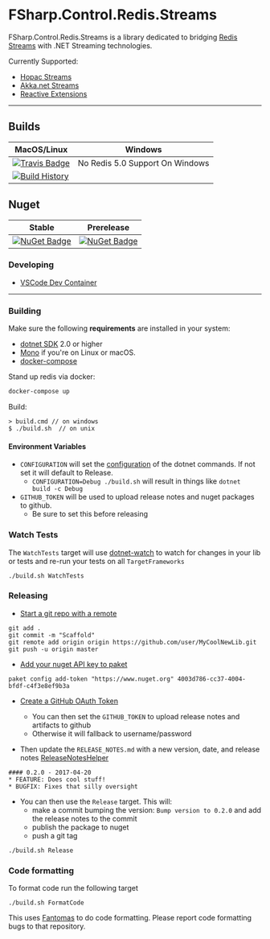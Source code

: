 # FSharp.Control.Redis.Streams

FSharp.Control.Redis.Streams is a library dedicated to bridging [Redis Streams](https://redis.io/topics/streams-intro) with .NET Streaming technologies.

Currently Supported:

- [Hopac Streams](https://hopac.github.io/Hopac/Hopac.html#def:module%20Hopac.Stream)
- [Akka.net Streams](https://getakka.net/articles/streams/introduction.html)
- [Reactive Extensions](http://reactivex.io/)

---

## Builds

MacOS/Linux | Windows
--- | ---
[![Travis Badge](https://travis-ci.org/TheAngryByrd/FSharp.Control.Redis.Streams.svg?branch=master)](https://travis-ci.org/TheAngryByrd/FSharp.Control.Redis.Streams) | No Redis 5.0 Support On Windows
[![Build History](https://buildstats.info/travisci/chart/TheAngryByrd/FSharp.Control.Redis.Streams)](https://travis-ci.org/TheAngryByrd/FSharp.Control.Redis.Streams/builds) |   


## Nuget 

Stable | Prerelease
--- | ---
[![NuGet Badge](https://buildstats.info/nuget/FSharp.Control.Redis.Streams)](https://www.nuget.org/packages/FSharp.Control.Redis.Streams/) | [![NuGet Badge](https://buildstats.info/nuget/FSharp.Control.Redis.Streams?includePreReleases=true)](https://www.nuget.org/packages/FSharp.Control.Redis.Streams/)

### Developing

- [VSCode Dev Container](https://code.visualstudio.com/docs/remote/containers)

---

### Building


Make sure the following **requirements** are installed in your system:

* [dotnet SDK](https://www.microsoft.com/net/download/core) 2.0 or higher
* [Mono](http://www.mono-project.com/) if you're on Linux or macOS.
* [docker-compose](https://docs.docker.com/compose/)


Stand up redis via docker:

```sh
docker-compose up
```

Build:

```
> build.cmd // on windows
$ ./build.sh  // on unix
```

#### Environment Variables

* `CONFIGURATION` will set the [configuration](https://docs.microsoft.com/en-us/dotnet/core/tools/dotnet-build?tabs=netcore2x#options) of the dotnet commands.  If not set it will default to Release.
  * `CONFIGURATION=Debug ./build.sh` will result in things like `dotnet build -c Debug`
* `GITHUB_TOKEN` will be used to upload release notes and nuget packages to github.
  * Be sure to set this before releasing

### Watch Tests

The `WatchTests` target will use [dotnet-watch](https://github.com/aspnet/Docs/blob/master/aspnetcore/tutorials/dotnet-watch.md) to watch for changes in your lib or tests and re-run your tests on all `TargetFrameworks`

```
./build.sh WatchTests
```

### Releasing
* [Start a git repo with a remote](https://help.github.com/articles/adding-an-existing-project-to-github-using-the-command-line/)

```
git add .
git commit -m "Scaffold"
git remote add origin origin https://github.com/user/MyCoolNewLib.git
git push -u origin master
```

* [Add your nuget API key to paket](https://fsprojects.github.io/Paket/paket-config.html#Adding-a-NuGet-API-key)

```
paket config add-token "https://www.nuget.org" 4003d786-cc37-4004-bfdf-c4f3e8ef9b3a
```

* [Create a GitHub OAuth Token](https://help.github.com/articles/creating-a-personal-access-token-for-the-command-line/)
    * You can then set the `GITHUB_TOKEN` to upload release notes and artifacts to github
    * Otherwise it will fallback to username/password


* Then update the `RELEASE_NOTES.md` with a new version, date, and release notes [ReleaseNotesHelper](https://fsharp.github.io/FAKE/apidocs/fake-releasenoteshelper.html)

```
#### 0.2.0 - 2017-04-20
* FEATURE: Does cool stuff!
* BUGFIX: Fixes that silly oversight
```

* You can then use the `Release` target.  This will:
    * make a commit bumping the version:  `Bump version to 0.2.0` and add the release notes to the commit
    * publish the package to nuget
    * push a git tag

```
./build.sh Release
```


### Code formatting

To format code run the following target

```
./build.sh FormatCode
```

This uses [Fantomas](https://github.com/fsprojects/fantomas) to do code formatting.  Please report code formatting bugs to that repository.
